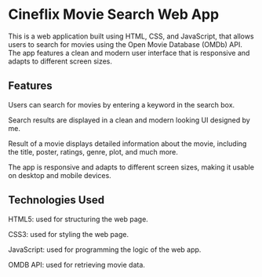 # Cineflix Movie Search Web App

This is a web application built using HTML, CSS, and JavaScript, that allows users to search for movies using the Open Movie Database (OMDb) API. The app features a clean and modern user interface that is responsive and adapts to different screen sizes.

## Features

Users can search for movies by entering a keyword in the search box.

Search results are displayed in a clean and modern looking UI designed by me.

Result of a movie displays detailed information about the movie, including the title, poster, ratings, genre, plot, and much more.

The app is responsive and adapts to different screen sizes, making it usable on desktop and mobile devices.

## Technologies Used

HTML5: used for structuring the web page.

CSS3: used for styling the web page.

JavaScript: used for programming the logic of the web app.

OMDB API: used for retrieving movie data.
